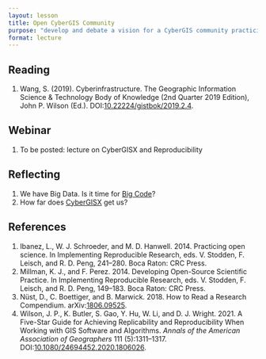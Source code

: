 ```yaml
---
layout: lesson
title: Open CyberGIS Community
purpose: "develop and debate a vision for a CyberGIS community practicing open science"
format: lecture
---
```


## Reading

1. Wang, S. (2019). Cyberinfrastructure. The Geographic Information Science & Technology Body of Knowledge (2nd Quarter 2019 Edition), John P. Wilson (Ed.). DOI:[10.22224/gistbok/2019.2.4](https://doi.org/10.22224/gistbok/2019.2.4).

## Webinar

1. To be posted: lecture on CyberGISX and Reproducibility

## Reflecting

1. We have Big Data. Is it time for [Big Code](https://aag.secure-abstracts.com/AAG%20Annual%20Meeting%202021/sessions-gallery/27052)?
2. How far does [CyberGISX](https://cybergisxhub.cigi.illinois.edu/) get us?

## References

1. Ibanez, L., W. J. Schroeder, and M. D. Hanwell. 2014. Practicing open science. In Implementing Reproducible Research, eds. V. Stodden, F. Leisch, and R. D. Peng, 241–280. Boca Raton: CRC Press.
2. Millman, K. J., and F. Perez. 2014. Developing Open-Source Scientific Practice. In Implementing Reproducible Research, eds. V. Stodden, F. Leisch, and R. D. Peng, 149–183. Boca Raton: CRC Press.
3. Nüst, D., C. Boettiger, and B. Marwick. 2018. How to Read a Research Compendium. arXiv:[1806.09525](http://arxiv.org/abs/1806.09525).
4. Wilson, J. P., K. Butler, S. Gao, Y. Hu, W. Li, and D. J. Wright. 2021. A Five-Star Guide for Achieving Replicability and Reproducibility When Working with GIS Software and Algorithms. *Annals of the American Association of Geographers* 111 (5):1311–1317. DOI:[10.1080/24694452.2020.1806026](https://doi.org/10.1080/24694452.2020.1806026).
